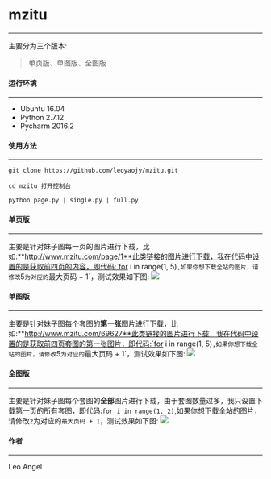 # mzitu
----
主要分为三个版本:
> 单页版、单图版、全图版

#### 运行环境
----
- Ubuntu 16.04
- Python 2.7.12
- Pycharm 2016.2

#### 使用方法
----
```
git clone https://github.com/leoyaojy/mzitu.git
```
```
cd mzitu 打开控制台
```
```
python page.py | single.py | full.py
```

#### 单页版
----
主要是针对妹子图每一页的图片进行下载，比如:**http://www.mzitu.com/page/1**此类链接的图片进行下载，我在代码中设置的是获取前四页的内容，即代码:`for i in range(1, 5)`,如果你想下载全站的图片，请修改`5`为对应的`最大页码 + 1`，测试效果如下图:
![](http://ww4.sinaimg.cn/large/0062vBsDgw1f7xip911swj30j90f40vp.jpg)
#### 单图版
----
主要是针对妹子图每个套图的**第一张**图片进行下载，比如:**http://www.mzitu.com/69627**此类链接的图片进行下载，我在代码中设置的是获取前四页套图的第一张图片，即代码:`for i in range(1, 5)`,如果你想下载全站的图片，请修改`5`为对应的`最大页码 + 1`，测试效果如下图:
![](http://ww3.sinaimg.cn/large/0062vBsDgw1f7xislib4wj30jj0f50vr.jpg)
#### 全图版
----
主要是针对妹子图每个套图的**全部**图片进行下载，由于套图数量过多，我只设置下载第一页的所有套图，即代码:`for i in range(1, 2)`,如果你想下载全站的图片，请修改`2`为对应的`最大页码 + 1`，测试效果如下图:
![](http://ww3.sinaimg.cn/large/0062vBsDgw1f7xitxap4nj30jf0f579z.jpg)
#### 作者
----
Leo Angel
